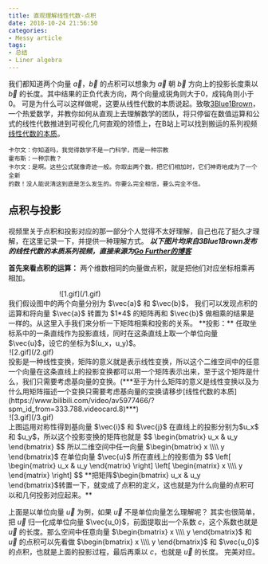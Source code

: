 ```yaml
---
title: 直观理解线性代数-点积
date: 2018-10-24 21:56:50
categories:
- Messy article
tags:
- 总结
- Liner algebra
---
```

我们都知道两个向量 $\vec{a}$，$\vec{b}$ 的点积可以想象为 $\vec{a}$ 朝 $\vec{b}$ 方向上的投影长度乘以 $\vec{b}$ 的长度。其中结果的正负代表方向，两个向量成锐角则大于$0$，成钝角则小于$0$。
可是为什么可以这样做呢，这要从线性代数的本质说起。致敬[3Blue1Brown](http://www.3blue1brown.com/)，一个热爱数学，并教你如何从直观上去理解数学的团队，将只停留在数值运算和公式的线性代数推进到可视化几何直观的领悟上，在B站上可以找到搬运的系列视频[线性代数的本质](https://www.bilibili.com/video/av5977466/?spm_id_from=333.788.videocard.8)。
<!-- more -->
```
卡尔文：你知道吗，我觉得数学不是一门科学，而是一种宗教
霍布斯：一种宗教？
卡尔文：是啊。这些公式就像奇迹一般。你取出两个数，把它们相加时，它们神奇地成为了一个全新
的数！没人能说清这到底是怎么发生的。你要么完全相信，要么完全不信。
```
## 点积与投影
视频里关于点积和投影对应的那一部分个人觉得不太好理解，自己也花了挺久才理解，在这里记录一下，并提供一种理解方式。
***以下图片均来自3Blue1Brown发布的线性代数的本质系列视频，直接来源为[Go Further的博客](https://charlesliuyx.github.io/2017/10/06/%E3%80%90%E7%9B%B4%E8%A7%82%E8%AF%A6%E8%A7%A3%E3%80%91%E7%BA%BF%E6%80%A7%E4%BB%A3%E6%95%B0%E7%9A%84%E6%9C%AC%E8%B4%A8/#%E7%82%B9%E7%A7%AF%E4%B8%8E%E5%AF%B9%E5%81%B6%E6%80%A7)***

**首先来看点积的运算：**
两个维数相同的向量做点积，就是把他们对应坐标相乘再相加。
<div style="width: 300px; margin: auto">
    ![1.gif](/1.gif)
</div>
我们假设图中的两个向量分别为 $\vec{a}$ 和 $\vec{b}$， 我们可以发现点积的运算和将向量 $\vec{a}$ 转置为 $1*4$ 的矩阵再和 $\vec{b}$ 做相乘的结果是一样的。从这里入手我们来分析一下矩阵相乘和投影的关系。
**投影：**
任取坐标系中的一条直线作为投影直线，同时在这条直线上取一个单位向量 $\vec{u}$，设它的坐标为$(u_x，u_y)$。
<div style="width: 500px; margin: auto">
    ![2.gif](/2.gif)
</div>
投影是一种线性变换，矩阵的意义就是表示线性变换，所以这个二维空间中的任意一个向量在这条直线上的投影变换都可以用一个矩阵表示出来，至于这个矩阵是什么，我们只需要考虑基向量的变换。(***至于为什么矩阵的意义是线性变换以及为什么用矩阵描述一个变换只需要考虑基向量的变换请移步[线性代数的本质](https://www.bilibili.com/video/av5977466/?spm_id_from=333.788.videocard.8)***)
<div style="width: 500px; margin: auto">
    ![3.gif](/3.gif)
</div>
上图运用对称性得到基向量 $\vec{i}$ 和 $\vec{j}$ 在直线上的投影分别为$u_x$ 和 $u_y$，所以这个投影变换的矩阵也就是
$$
 \begin{bmatrix}
   u_x & u_y
  \end{bmatrix}
$$
所以二维空间中任一向量 $\begin{bmatrix} x \\\\ y \end{bmatrix}$ 在单位向量 $\vec{u}$ 所在直线上的投影值为
$$
 \left[
 \begin{matrix}
   u_x & u_y
  \end{matrix}
  \right]
  \left[
  \begin{matrix}
   x \\\\
   y
  \end{matrix}
  \right]
$$
**把矩阵$\begin{bmatrix} u_x & u_y \end{bmatrix}$转置一下，就变成了点积的定义，这也就是为什么向量的点积可以和几何投影对应起来。**

上面是以单位向量 $\vec{u}$ 为例，如果 $\vec{u}$ 不是单位向量怎么理解呢？
其实也很简单，把 $\vec{u}$ 归一化成单位向量 $\vec{u_0}$，前面提取出一个系数 $c$，这个系数也就是 $\vec{u}$ 的长度。那么空间中任意向量 $\begin{bmatrix} x \\\\ y \end{bmatrix}$ 和 $\vec{u}$ 的点积可以先看做 $\begin{bmatrix} x \\\\ y \end{bmatrix}$ 和 $\vec{u_0}$ 的点积，也就是上面的投影过程，最后再乘以 $c$，也就是 $\vec{u}$ 的长度。
完美对应。